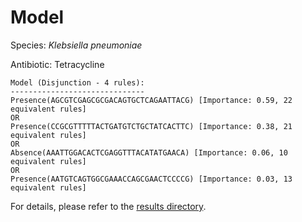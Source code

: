 
# Model

Species: *Klebsiella pneumoniae*

Antibiotic: Tetracycline

```
Model (Disjunction - 4 rules):
------------------------------
Presence(AGCGTCGAGCGCGACAGTGCTCAGAATTACG) [Importance: 0.59, 22 equivalent rules]
OR
Presence(CCGCGTTTTTACTGATGTCTGCTATCACTTC) [Importance: 0.38, 21 equivalent rules]
OR
Absence(AAATTGGACACTCGAGGTTTACATATGAACA) [Importance: 0.06, 10 equivalent rules]
OR
Presence(AATGTCAGTGGCGAAACCAGCGAACTCCCCG) [Importance: 0.03, 13 equivalent rules]

```

For details, please refer to the [results directory](../../../../../results/scm_b/klebsiella%20pneumoniae/tetracycline/repeat_4/).

